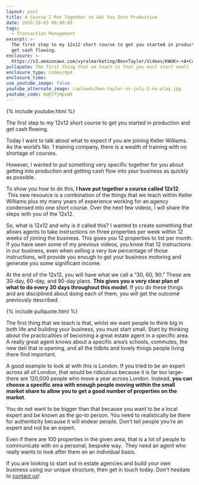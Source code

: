 ```yaml
---
layout: post
title: A Course I Put Together to Get You Into Production
date: 2018-10-03 00:00:00
tags:
  - Transaction Management
excerpt: >-
  The first step to my 12x12 short course to get you started in production and
  get cash flowing.
enclosure: >-
  https://s3.amazonaws.com/vyralmarketing/Ben+Taylor/Videos/KWUK+-+A+Course+I+Put+Together+to+Get+You+Into+Production.mp4
pullquote: The first thing that we teach is that you must start small
enclosure_type: video/mp4
enclosure_time:
use_youtube_image: false
youtube_alternate_image: /uploads/ben-taylor-ss-july-2-no-play.jpg
youtube_code: 0qK2fjHpzW8
---
```


{% include youtube.html %}

The first step to my 12x12 short course to get you started in production and get cash flowing.

Today I want to talk about what to expect if you are joining Keller Williams. As the world’s No. 1 training company, there is a wealth of training with no shortage of courses.

However, I wanted to put something very specific together for you about getting into production and getting cash flow into your business as quickly as possible.

To show you how to do this, **I have put together a course called 12x12**.  This new resource is a combination of the things that we teach within Keller Williams plus my many years of experience working for an agency condensed into one short course. Over the next few videos, I will share the steps with you of the 12x12.

So, what is 12x12 and why is it called this? I wanted to create something that allows agents to take instructions on three properties per week within 12 weeks of joining the business. This gives you 12 properties to list per month. If you have seen some of my previous videos, you know that 12 instructions in our business, even when selling a very low percentage of those instructions, will provide you enough to get your business motoring and generate you some significant income.

At the end of the 12x12, you will have what we call a “30, 60, 90.” These are 30-day, 60-day, and 90-day plans. **This gives you a very clear plan of what to do every 30 days throughout this model**. If you do these things and are disciplined about doing each of them, you will get the outcome previously described.

{% include pullquote.html %}

The first thing that we teach is that, whilst we want people to think big in both life and building your business, you must start small. Start by thinking about the practicalities of becoming a great estate agent in a specific area. A really great agent knows about a specific area’s schools, commutes, the new deli that is opening, and all the tidbits and lovely things people living there find important.

A good example to look at with this is London. If you tried to be an expert across all of London, that would be ridiculous because it is far too large–there are 120,000 people who move a year across London. Instead, **you can choose a specific area with enough people moving within the small market share to allow you to get a good number of properties on the market**.

You do not want to be bigger than that because you want to be a local expert and be known as the go-to person. You need to realistically be there for authenticity because it will endear people. Don’t tell people you’re an expert and not be an expert.

Even if there are 100 properties in the given area, that is a lot of people to communicate with on a personal, bespoke way.  They need an agent who really wants to look after them on an individual basis.

If you are looking to start out in estate agencies and build your own business using our unique structure, then get in touch today. Don't hesitate to [contact us](https://www.kwuk.com/contact-us/)!